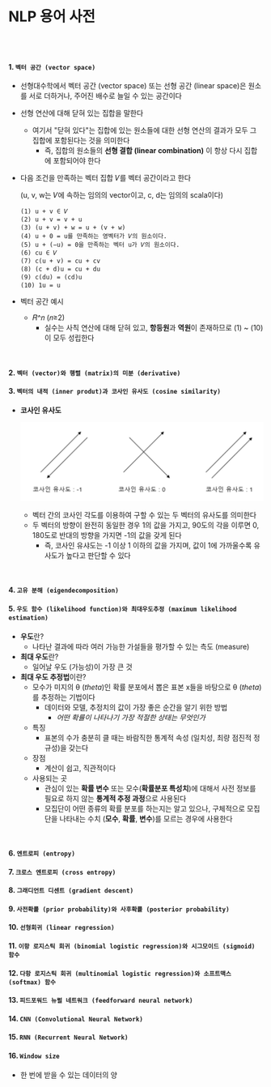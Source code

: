 # NLP 용어 사전

<br>

<br>

#### 1. `벡터 공간 (vector space)`

- 선형대수학에서 벡터 공간 (vector space) 또는 선형 공간 (linear space)은 원소를 서로 더하거나, 주어진 배수로 늘일 수 있는 공간이다
- 선형 연산에 대해 닫혀 있는 집합을 말한다
  - 여기서 "닫혀 있다"는 집합에 있는 원소들에 대한 선형 연산의 결과가 모두 그 집합에 포함된다는 것을 의미한다
    - 즉, 집합의 원소들의 **선형 결합 (linear combination)** 이 항상 다시 집합에 포함되어야 한다

- 다음 조건을 만족하는 벡터 집합 𝑉를 벡터 공간이라고 한다

  (u, v, w는 𝑉에 속하는 임의의 vector이고, c, d는 임의의 scala이다)

  ```
  (1) u + v ∈ 𝑉
  (2) u + v = v + u
  (3) (u + v) + w = u + (v + w)
  (4) u + 0 = u를 만족하는 영벡터가 𝑉의 원소이다.
  (5) u + (−u) = 0을 만족하는 벡터 u가 𝑉의 원소이다.
  (6) cu ∈ 𝑉
  (7) c(u + v) = cu + cv
  (8) (c + d)u = cu + du
  (9) c(du) = (cd)u
  (10) 1u = u
  ```

- 벡터 공간 예시
  - 𝑅^𝑛 (𝑛≥2)
    - 실수는 사칙 연산에 대해 닫혀 있고, **항등원**과 **역원**이 존재하므로 (1) ~ (10)이 모두 성립한다

<br>

#### 2. `벡터 (vector)와 행렬 (matrix)의 미분 (derivative)`

#### 3. `벡터의 내적 (inner produt)과 코사인 유사도 (cosine similarity)`

- **코사인 유사도**

  ![cosine_similarity](../images/cosine_similarity.png)

  - 벡터 간의 코사인 각도를 이용하여 구할 수 있는 두 벡터의 유사도를 의미한다
  - 두 벡터의 방향이 완전히 동일한 경우 1의 값을 가지고, 90도의 각을 이루면 0, 180도로 반대의 방향을 가지면 -1의 값을 갖게 된다
    - 즉, 코사인 유샤도는 -1 이상 1 이하의 값을 가지며, 값이 1에 가까울수록 유사도가 높다고 판단할 수 있다

<br>

#### 4. `고유 분해 (eigendecomposition)`

#### 5. `우도 함수 (likelihood function)와 최대우도추정 (maximum likelihood estimation)`

- **우도**란?
  - 나타난 결과에 따라 여러 가능한 가설들을 평가할 수 있는 측도 (measure)
- **최대 우도**란?
  - 일어날 우도 (가능성)이 가장 큰 것
- **최대 우도 추정법**이란?
  - 모수가 미지의 θ (*theta*)인 확률 분포에서 뽑은 표본 x들을 바탕으로 θ (*theta*)를 추정하는 기법이다
    - 데이터와 모델, 추정치의 값이 가장 좋은 순간을 알기 위한 방법
      - *어떤 확률이 나타나기 가장 적절한 상태는 무엇인가*
  - 특징
    - 표본의 수가 충분히 클 때는 바람직한 통계적 속성 (일치성, 최량 점진적 정규성)을 갖는다
  - 장점
    - 계산이 쉽고, 직관적이다
  - 사용되는 곳
    - 관심이 있는 **확률 변수** 또는 모수(**확률분포 특성치**)에 대해서 사전 정보를 필요로 하지 않는 **통계적 추정 과정**으로 사용된다
    - 모집단이 어떤 종류의 확률 분포를 하는지는 알고 있으나, 구체적으로 모집단을 나타내는 수치 (**모수**, **확률**, **변수**)를 모르는 경우에 사용한다



<br>

#### 6. `엔트로피 (entropy)`

#### 7. `크로스 엔트로피 (cross entropy)`

#### 8. `그래디언트 디센트 (gradient descent)`

#### 9. `사전확률 (prior probability)와 사후확률 (posterior probability)`

#### 10. `선형회귀 (linear regression)`

#### 11. `이항 로지스틱 회귀 (binomial logistic regression)와 시그모이드 (sigmoid) 함수`

#### 12. `다항 로지스틱 회귀 (multinomial logistic regression)와 소프트맥스 (softmax) 함수`

#### 13. `피드포워드 뉴럴 네트워크 (feedforward neural network)`

#### 14. `CNN (Convolutional Neural Network)`

#### 15. `RNN (Recurrent Neural Network)`

#### 16. `Window size`

- 한 번에 받을 수 있는 데이터의 양
